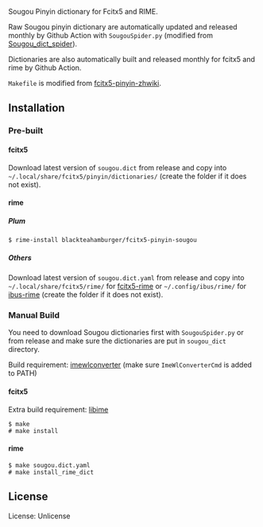Sougou Pinyin dictionary for Fcitx5 and RIME.

Raw Sougou pinyin dictionary are automatically updated and released monthly by Github Action with `SougouSpider.py` (modified from [Sougou_dict_spider](https://github.com/StuPeter/Sougou_dict_spider)).

Dictionaries are also automatically built and released monthly for fcitx5 and rime by Github Action.

`Makefile` is modified from [fcitx5-pinyin-zhwiki](https://github.com/felixonmars/fcitx5-pinyin-zhwiki).

## Installation

### Pre-built

#### fcitx5
Download latest version of `sougou.dict` from release and copy into `~/.local/share/fcitx5/pinyin/dictionaries/` (create the folder if it does not exist).

#### rime
##### Plum
```
$ rime-install blackteahamburger/fcitx5-pinyin-sougou
```

##### Others
Download latest version of `sougou.dict.yaml` from release and copy into `~/.local/share/fcitx5/rime/` for [fcitx5-rime](https://github.com/fcitx/fcitx5-rime) or `~/.config/ibus/rime/` for [ibus-rime](https://github.com/rime/ibus-rime) (create the folder if it does not exist).

### Manual Build
You need to download Sougou dictionaries first with `SougouSpider.py` or from release and make sure the dictionaries are put in `sougou_dict` directory.

Build requirement: [imewlconverter](https://github.com/studyzy/imewlconverter) (make sure `ImeWlConverterCmd` is added to PATH)

#### fcitx5
Extra build requirement: [libime](https://github.com/fcitx/libime/)
```
$ make
# make install
```

#### rime
```
$ make sougou.dict.yaml
# make install_rime_dict
```

## License
License: Unlicense
